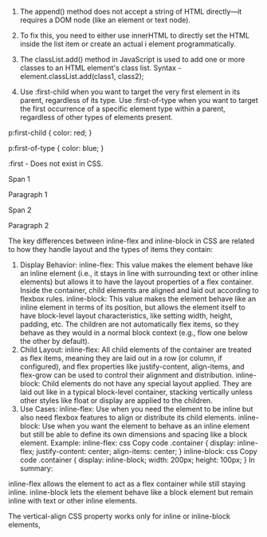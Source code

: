 1. The append() method does not accept a string of HTML directly—it requires a DOM node (like an element or text node).

2. To fix this, you need to either use innerHTML to directly set the HTML inside the list item or create an actual i element programmatically.

3. The classList.add() method in JavaScript is used to add one or more classes to an HTML element's class list. 
   Syntax - element.classList.add(class1, class2);

4. Use :first-child when you want to target the very first element in its parent, regardless of its type.
Use :first-of-type when you want to target the first occurrence of a specific element type within a parent, regardless of other types of elements present.

p:first-child {
    color: red;
}

p:first-of-type {
    color: blue;
}

:first	- Does not exist in CSS.

<div>
    <span>Span 1</span>
    <p>Paragraph 1</p>
    <span>Span 2</span>
    <p>Paragraph 2</p>
</div>

The key differences between inline-flex and inline-block in CSS are related to how they handle layout and the types of items they contain:

1. Display Behavior:
inline-flex: This value makes the element behave like an inline element (i.e., it stays in line with surrounding text or other inline elements) but allows it to have the layout properties of a flex container. Inside the container, child elements are aligned and laid out according to flexbox rules.
inline-block: This value makes the element behave like an inline element in terms of its position, but allows the element itself to have block-level layout characteristics, like setting width, height, padding, etc. The children are not automatically flex items, so they behave as they would in a normal block context (e.g., flow one below the other by default).
2. Child Layout:
inline-flex: All child elements of the container are treated as flex items, meaning they are laid out in a row (or column, if configured), and flex properties like justify-content, align-items, and flex-grow can be used to control their alignment and distribution.
inline-block: Child elements do not have any special layout applied. They are laid out like in a typical block-level container, stacking vertically unless other styles like float or display are applied to the children.
3. Use Cases:
inline-flex: Use when you need the element to be inline but also need flexbox features to align or distribute its child elements.
inline-block: Use when you want the element to behave as an inline element but still be able to define its own dimensions and spacing like a block element.
Example:
inline-flex:
css
Copy code
.container {
  display: inline-flex;
  justify-content: center;
  align-items: center;
}
inline-block:
css
Copy code
.container {
  display: inline-block;
  width: 200px;
  height: 100px;
}
In summary:

inline-flex allows the element to act as a flex container while still staying inline.
inline-block lets the element behave like a block element but remain inline with text or other inline elements.

The vertical-align CSS property works only for inline or inline-block elements,